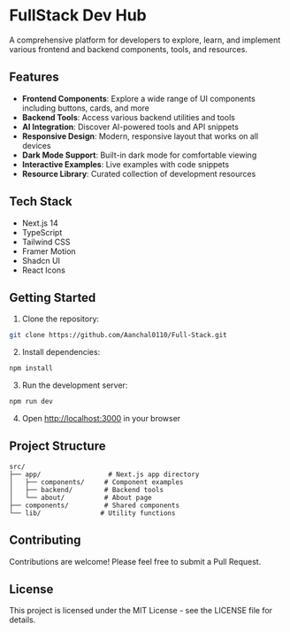 # FullStack Dev Hub

A comprehensive platform for developers to explore, learn, and implement various frontend and backend components, tools, and resources.

## Features

- **Frontend Components**: Explore a wide range of UI components including buttons, cards, and more
- **Backend Tools**: Access various backend utilities and tools
- **AI Integration**: Discover AI-powered tools and API snippets
- **Responsive Design**: Modern, responsive layout that works on all devices
- **Dark Mode Support**: Built-in dark mode for comfortable viewing
- **Interactive Examples**: Live examples with code snippets
- **Resource Library**: Curated collection of development resources

## Tech Stack

- Next.js 14
- TypeScript
- Tailwind CSS
- Framer Motion
- Shadcn UI
- React Icons

## Getting Started

1. Clone the repository:
```bash
git clone https://github.com/Aanchal0110/Full-Stack.git
```

2. Install dependencies:
```bash
npm install
```

3. Run the development server:
```bash
npm run dev
```

4. Open [http://localhost:3000](http://localhost:3000) in your browser

## Project Structure

```
src/
├── app/                 # Next.js app directory
│   ├── components/     # Component examples
│   ├── backend/        # Backend tools
│   └── about/          # About page
├── components/         # Shared components
└── lib/               # Utility functions
```

## Contributing

Contributions are welcome! Please feel free to submit a Pull Request.

## License

This project is licensed under the MIT License - see the LICENSE file for details.

